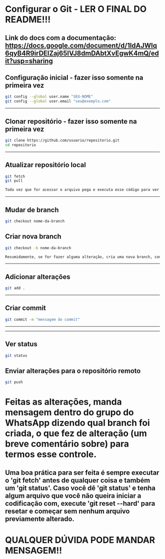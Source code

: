 # Configurar o Git - LER O FINAL DO README!!!

## Link do docs com a documentação: https://docs.google.com/document/d/1IdAJWIq6qyB4R9irDEIZaj65IVJ8dmDAbtXvEgwK4mQ/edit?usp=sharing

## Configuração inicial - fazer isso somente na primeira vez
```bash
git config --global user.name "SEU-NOME"
git config --global user.email "seu@exemplo.com"
```

---

## Clonar repositório - fazer isso somente na primeira vez
```bash
git clone https://github.com/usuario/repositorio.git
cd repositorio
```

---

## Atualizar repositório local
```bash
git fetch
git pull

Toda vez que for acessar o arquivo pega e executa esse código para ver se teve alguma outra alteração feita, se tiver, da um 'git pull' para puxar ele
```

---

## Mudar de branch
```bash
git checkout nome-da-branch
```

## Criar nova branch
```bash
git checkout -b nome-da-branch

Resumidamente, se for fazer alguma alteração, cria uma nova branch, comenta no WhatsApp que criou uma nova branch + o nome dela e boa
```

---

## Adicionar alterações
```bash
git add .
```

---

## Criar commit
```bash
git commit -m "mensagem do commit"
```

---

---

## Ver status
```bash
git status
```

## Enviar alterações para o repositório remoto
```bash
git push
```

# Feitas as alterações, manda mensagem dentro do grupo do WhatsApp dizendo qual branch foi criada, o que fez de alteração (um breve comentário sobre) para termos esse controle.
## Uma boa prática para ser feita é sempre executar o 'git fetch' antes de qualquer coisa e também um 'git status'. Caso você dê 'git status' e tenha algum arquivo que você não queira iniciar a codificação com, execute 'git reset --hard' para resetar e começar sem nenhum arquivo previamente alterado.

# QUALQUER DÚVIDA PODE MANDAR MENSAGEM!!
